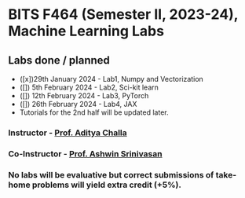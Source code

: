 # BITS F464 (Semester II, 2023-24), Machine Learning Labs 

## Labs done / planned

- ([x])29th January 2024 - Lab1, Numpy and Vectorization
- ([]) 5th February 2024 - Lab2, Sci-kit learn
- ([]) 12th February 2024 - Lab3, PyTorch
- ([]) 26th February 2024 - Lab4, JAX
- Tutorials for the 2nd half will be updated later.

### Instructor - [Prof. Aditya Challa](https://www.bits-pilani.ac.in/goa/aditya-challa/)
### Co-Instructor - [Prof. Ashwin Srinivasan](https://www.bits-pilani.ac.in/goa/ashwin-srinivasan/)

### No labs will be evaluative but correct submissions of take-home problems will yield extra credit (+5%).

